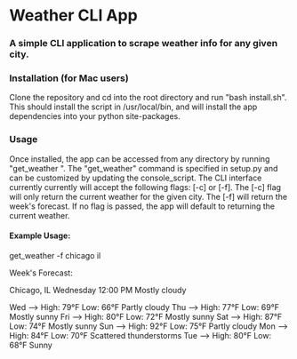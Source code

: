 # Weather CLI App
### A simple CLI application to scrape weather info for any given city. 

### Installation (for Mac users) 
Clone the repository and cd into the root directory and run "bash install.sh". This should install the script in /usr/local/bin, and will install the app dependencies into your python site-packages.

### Usage
Once installed, the app can be accessed from any directory by running "get_weather <city> <state>". The "get_weather" command is specified in setup.py and can be customized by updating the console_script. The CLI interface currently currently will accept the following flags: [-c] or [-f]. The [-c] flag will only return the current weather for the given city. The [-f] will return the week's forecast. If no flag is passed, the app will default to returning the current weather.

#### Example Usage:

get_weather -f chicago il

Week's Forecast:


Chicago, IL
Wednesday 12:00 PM
Mostly cloudy


Wed --> High: 79°F Low: 66°F   Partly cloudy
Thu --> High: 77°F Low: 69°F   Mostly sunny
Fri --> High: 80°F Low: 72°F   Mostly sunny
Sat --> High: 87°F Low: 74°F   Mostly sunny
Sun --> High: 92°F Low: 75°F   Partly cloudy
Mon --> High: 84°F Low: 70°F   Scattered thunderstorms
Tue --> High: 80°F Low: 68°F   Sunny
